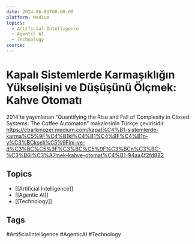 ```yaml
---
date: 2024-06-01T00:00:00
platform: Medium
topics:
  - Artificial Intelligence
  - Agentic AI
  - Technology
source: 
---
```

# Kapalı Sistemlerde Karmaşıklığın Yükselişini ve Düşüşünü Ölçmek: Kahve Otomatı

2014'te yayımlanan “Quantifying the Rise and Fall of Complexity in Closed Systems: The Coffee Automaton” makalesinin Türkçe çevirisidir. https://cbarkinozer.medium.com/kapal%C4%B1-sistemlerde-karma%C5%9F%C4%B1kl%C4%B1%C4%9F%C4%B1n-y%C3%BCkseli%C5%9Fini-ve-d%C3%BC%C5%9F%C3%BC%C5%9F%C3%BCn%C3%BC-%C3%B6l%C3%A7mek-kahve-otomat%C4%B1-94aa4f2fd882

## Topics
- [[Artificial Intelligence]]
- [[Agentic AI]]
- [[Technology]]

## Tags
#ArtificialIntelligence #AgenticAI #Technology